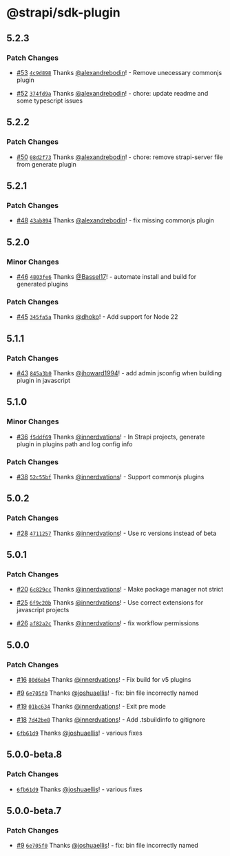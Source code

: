 # @strapi/sdk-plugin

## 5.2.3

### Patch Changes

- [#53](https://github.com/strapi/sdk-plugin/pull/53) [`4c9d898`](https://github.com/strapi/sdk-plugin/commit/4c9d89864faa22d86a8c6b12587770be640ceb60) Thanks [@alexandrebodin](https://github.com/alexandrebodin)! - Remove unecessary commonjs plugin

- [#52](https://github.com/strapi/sdk-plugin/pull/52) [`374fd9a`](https://github.com/strapi/sdk-plugin/commit/374fd9a75386c796a91c717ac8b860535c9ebcfc) Thanks [@alexandrebodin](https://github.com/alexandrebodin)! - chore: update readme and some typescript issues

## 5.2.2

### Patch Changes

- [#50](https://github.com/strapi/sdk-plugin/pull/50) [`08d2f73`](https://github.com/strapi/sdk-plugin/commit/08d2f73162ca0d2041cf3cc2d04b0b4fafd4c464) Thanks [@alexandrebodin](https://github.com/alexandrebodin)! - chore: remove strapi-server file from generate plugin

## 5.2.1

### Patch Changes

- [#48](https://github.com/strapi/sdk-plugin/pull/48) [`43ab894`](https://github.com/strapi/sdk-plugin/commit/43ab894e3d9e24fd78a8024bb34773f9bfb63c29) Thanks [@alexandrebodin](https://github.com/alexandrebodin)! - fix missing commonjs plugin

## 5.2.0

### Minor Changes

- [#46](https://github.com/strapi/sdk-plugin/pull/46) [`4803fe6`](https://github.com/strapi/sdk-plugin/commit/4803fe6c837969284bb53ff76074cb6a548c6a6a) Thanks [@Bassel17](https://github.com/Bassel17)! - automate install and build for generated plugins

### Patch Changes

- [#45](https://github.com/strapi/sdk-plugin/pull/45) [`345fa5a`](https://github.com/strapi/sdk-plugin/commit/345fa5a52f00723e0b73e98d968affbad9252a40) Thanks [@dhoko](https://github.com/dhoko)! - Add support for Node 22

## 5.1.1

### Patch Changes

- [#43](https://github.com/strapi/sdk-plugin/pull/43) [`845a3b0`](https://github.com/strapi/sdk-plugin/commit/845a3b0facdcb47f5fdc2716eb8d1ae45109beaa) Thanks [@jhoward1994](https://github.com/jhoward1994)! - add admin jsconfig when building plugin in javascript

## 5.1.0

### Minor Changes

- [#36](https://github.com/strapi/sdk-plugin/pull/36) [`f5ddf69`](https://github.com/strapi/sdk-plugin/commit/f5ddf691a8be96e008c42dc238650a95ab9ff2cb) Thanks [@innerdvations](https://github.com/innerdvations)! - In Strapi projects, generate plugin in plugins path and log config info

### Patch Changes

- [#38](https://github.com/strapi/sdk-plugin/pull/38) [`52c55bf`](https://github.com/strapi/sdk-plugin/commit/52c55bf080a972724d4cf686db2871bee7cd9bf2) Thanks [@innerdvations](https://github.com/innerdvations)! - Support commonjs plugins

## 5.0.2

### Patch Changes

- [#28](https://github.com/strapi/sdk-plugin/pull/28) [`4711257`](https://github.com/strapi/sdk-plugin/commit/47112572ea317b837ba6a3ca09768f8fa4e97a52) Thanks [@innerdvations](https://github.com/innerdvations)! - Use rc versions instead of beta

## 5.0.1

### Patch Changes

- [#20](https://github.com/strapi/sdk-plugin/pull/20) [`6c829cc`](https://github.com/strapi/sdk-plugin/commit/6c829cc9039a2ec50d38d4f50a2745110c9b78e3) Thanks [@innerdvations](https://github.com/innerdvations)! - Make package manager not strict

- [#25](https://github.com/strapi/sdk-plugin/pull/25) [`6f9c20b`](https://github.com/strapi/sdk-plugin/commit/6f9c20b88071858b580cf3324e8ec12dba4cdda3) Thanks [@innerdvations](https://github.com/innerdvations)! - Use correct extensions for javascript projects

- [#26](https://github.com/strapi/sdk-plugin/pull/26) [`af82a2c`](https://github.com/strapi/sdk-plugin/commit/af82a2c1cadc4e4bda63667cf6683aacc08b32be) Thanks [@innerdvations](https://github.com/innerdvations)! - fix workflow permissions

## 5.0.0

### Patch Changes

- [#16](https://github.com/strapi/sdk-plugin/pull/16) [`80d6ab4`](https://github.com/strapi/sdk-plugin/commit/80d6ab4554177b5e6e0c81e0e8b87539a946393b) Thanks [@innerdvations](https://github.com/innerdvations)! - Fix build for v5 plugins

- [#9](https://github.com/strapi/sdk-plugin/pull/9) [`6e705f0`](https://github.com/strapi/sdk-plugin/commit/6e705f0d1eb472fdf53ded8b805ff80d2fc1fbab) Thanks [@joshuaellis](https://github.com/joshuaellis)! - fix: bin file incorrectly named

- [#19](https://github.com/strapi/sdk-plugin/pull/19) [`01bc634`](https://github.com/strapi/sdk-plugin/commit/01bc634c6535958525fb4299bc90efdbd7160fbd) Thanks [@innerdvations](https://github.com/innerdvations)! - Exit pre mode

- [#18](https://github.com/strapi/sdk-plugin/pull/18) [`7d42be8`](https://github.com/strapi/sdk-plugin/commit/7d42be83b02bea27396554fb29295c970fbb1982) Thanks [@innerdvations](https://github.com/innerdvations)! - Add .tsbuildinfo to gitignore

- [`6fb61d9`](https://github.com/strapi/sdk-plugin/commit/6fb61d900bb3a79c3fdbb283a19ab874b9257f19) Thanks [@joshuaellis](https://github.com/joshuaellis)! - various fixes

## 5.0.0-beta.8

### Patch Changes

- [`6fb61d9`](https://github.com/strapi/sdk-plugin/commit/6fb61d900bb3a79c3fdbb283a19ab874b9257f19) Thanks [@joshuaellis](https://github.com/joshuaellis)! - various fixes

## 5.0.0-beta.7

### Patch Changes

- [#9](https://github.com/strapi/sdk-plugin/pull/9) [`6e705f0`](https://github.com/strapi/sdk-plugin/commit/6e705f0d1eb472fdf53ded8b805ff80d2fc1fbab) Thanks [@joshuaellis](https://github.com/joshuaellis)! - fix: bin file incorrectly named
